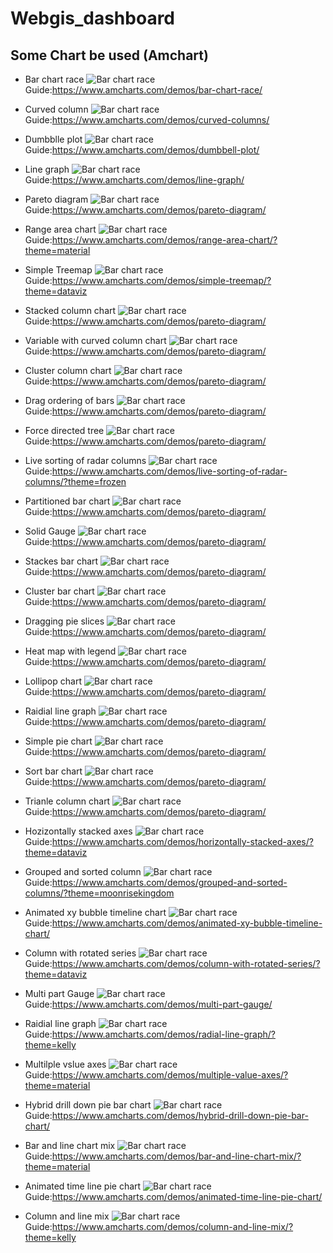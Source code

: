 # Webgis_dashboard
## Some Chart be used (Amchart)

* Bar chart race
![Bar chart race](/img/barchartrace.png)
Guide:<https://www.amcharts.com/demos/bar-chart-race/>

* Curved column
![Bar chart race](/img/curvedcolumn.png)
Guide:<https://www.amcharts.com/demos/curved-columns/>

* Dumbblle plot
![Bar chart race](/img/dumbbleplot.png)
Guide:<https://www.amcharts.com/demos/dumbbell-plot/>

* Line graph
![Bar chart race](/img/linegraph.png)
Guide:<https://www.amcharts.com/demos/line-graph/>

* Pareto diagram
![Bar chart race](/img/paretodiagram.png)
Guide:<https://www.amcharts.com/demos/pareto-diagram/>

* Range area chart
![Bar chart race](/img/rangeareachart.png)
Guide:<https://www.amcharts.com/demos/range-area-chart/?theme=material>

* Simple Treemap
![Bar chart race](/img/simpletreemap.png)
Guide:<https://www.amcharts.com/demos/simple-treemap/?theme=dataviz>

* Stacked column chart
![Bar chart race](/img/stackedcolumnchart.png)
Guide:<https://www.amcharts.com/demos/pareto-diagram/>

* Variable with curved column chart
![Bar chart race](/img/variablewithcurvedcolumnchart.png)
Guide:<https://www.amcharts.com/demos/pareto-diagram/>

* Cluster column chart
![Bar chart race](/img/clusterescolumnchart.png)
Guide:<https://www.amcharts.com/demos/pareto-diagram/>

* Drag ordering of bars
![Bar chart race](/img/dragorderingofbars.png)
Guide:<https://www.amcharts.com/demos/pareto-diagram/>

* Force directed tree
![Bar chart race](/img/forcedirectedtree.png)
Guide:<https://www.amcharts.com/demos/pareto-diagram/>

* Live sorting of radar columns
![Bar chart race](/img/livesortingofradarchart.png)
Guide:<https://www.amcharts.com/demos/live-sorting-of-radar-columns/?theme=frozen>

* Partitioned bar chart
![Bar chart race](/img/partitionedbarchart.png)
Guide:<https://www.amcharts.com/demos/pareto-diagram/>

* Solid Gauge
![Bar chart race](/img/solidgauge.png)
Guide:<https://www.amcharts.com/demos/pareto-diagram/>

* Stackes bar chart
![Bar chart race](/img/stackesbarchart.png)
Guide:<https://www.amcharts.com/demos/pareto-diagram/>

* Cluster bar chart
![Bar chart race](/img/clusteresbarchart.png)
Guide:<https://www.amcharts.com/demos/pareto-diagram/>

* Dragging pie slices
![Bar chart race](/img/draggingpieslices.png)
Guide:<https://www.amcharts.com/demos/pareto-diagram/>

* Heat map with legend
![Bar chart race](/img/heatmapwithlegend.png)
Guide:<https://www.amcharts.com/demos/pareto-diagram/>

* Lollipop chart
![Bar chart race](/img/lollipopchart.png)
Guide:<https://www.amcharts.com/demos/pareto-diagram/>

* Raidial line graph
![Bar chart race](/img/raidiallinegraph.png)
Guide:<https://www.amcharts.com/demos/pareto-diagram/>

* Simple pie chart
![Bar chart race](/img/simplepiechart.png)
Guide:<https://www.amcharts.com/demos/pareto-diagram/>

* Sort bar chart
![Bar chart race](/img/sortedbarchart.png)
Guide:<https://www.amcharts.com/demos/pareto-diagram/>

* Trianle column chart
![Bar chart race](/img/trianlecolumnchart.png)
Guide:<https://www.amcharts.com/demos/pareto-diagram/>

* Hozizontally stacked axes
![Bar chart race](/img/hozi.png)
Guide:<https://www.amcharts.com/demos/horizontally-stacked-axes/?theme=dataviz>

* Grouped and sorted column
![Bar chart race](/img/groups.png)
Guide:<https://www.amcharts.com/demos/grouped-and-sorted-columns/?theme=moonrisekingdom>

* Animated xy bubble timeline chart
![Bar chart race](/img/animatexy.png)
Guide:<https://www.amcharts.com/demos/animated-xy-bubble-timeline-chart/>

* Column with rotated series
![Bar chart race](/img/ratated.png)
Guide:<https://www.amcharts.com/demos/column-with-rotated-series/?theme=dataviz>

* Multi part Gauge
![Bar chart race](/img/multi.png)
Guide:<https://www.amcharts.com/demos/multi-part-gauge/>

* Raidial line graph
![Bar chart race](/img/radial.png)
Guide:<https://www.amcharts.com/demos/radial-line-graph/?theme=kelly>

* Multilple vslue axes
![Bar chart race](/img/vslue.png)
Guide:<https://www.amcharts.com/demos/multiple-value-axes/?theme=material>

* Hybrid drill down pie bar chart
![Bar chart race](/img/hybrid.png)
Guide:<https://www.amcharts.com/demos/hybrid-drill-down-pie-bar-chart/>

* Bar and line chart mix
![Bar chart race](/img/barmixline.png)
Guide:<https://www.amcharts.com/demos/bar-and-line-chart-mix/?theme=material>

* Animated time line pie chart
![Bar chart race](/img/barmtimepieixline.png)
Guide:<https://www.amcharts.com/demos/animated-time-line-pie-chart/>

* Column and line mix
![Bar chart race](/img/columnmixline.png)
Guide:<https://www.amcharts.com/demos/column-and-line-mix/?theme=kelly>




